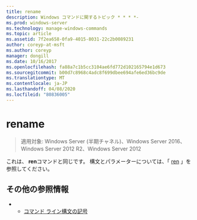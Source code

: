 ```yaml
---
title: rename
description: Windows コマンドに関するトピック * * * *-
ms.prod: windows-server
ms.technology: manage-windows-commands
ms.topic: article
ms.assetid: 7f2ea658-0fa9-4015-8031-22c2b0089231
author: coreyp-at-msft
ms.author: coreyp
manager: dongill
ms.date: 10/16/2017
ms.openlocfilehash: fa88a7c1b5cc3104ae6fd772d102165794e1d673
ms.sourcegitcommit: b00d7c8968c4adc8f699dbee694afe6ed36bc9de
ms.translationtype: MT
ms.contentlocale: ja-JP
ms.lasthandoff: 04/08/2020
ms.locfileid: "80836005"
---
```

# <a name="rename"></a>rename

>適用対象: Windows Server (半期チャネル)、Windows Server 2016、Windows Server 2012 R2、Windows Server 2012

これは、 **ren**コマンドと同じです。
構文とパラメーターについては、「 [ren](ren.md) 」を参照してください。
## <a name="additional-references"></a>その他の参照情報
-   - [コマンド ライン構文の記号](command-line-syntax-key.md)

